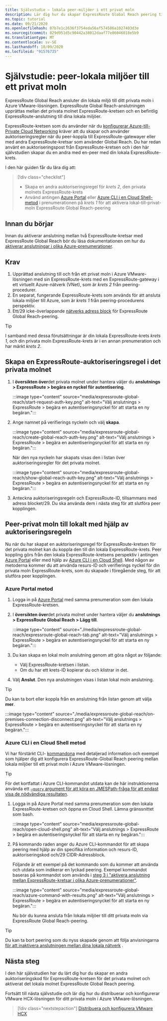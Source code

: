 ```yaml
---
title: Självstudie – lokala peer-miljöer i ett privat moln
description: Lär dig hur du skapar ExpressRoute Global Reach peering till ett privat moln i en Azure VMware-lösning.
ms.topic: tutorial
ms.date: 09/21/2020
ms.openlocfilehash: 07b7e1c2636f3754eda56af574586a1027403d3e
ms.sourcegitcommit: 829d951d5c90442a38012daaf77e86046018e5b9
ms.translationtype: MT
ms.contentlocale: sv-SE
ms.lasthandoff: 10/09/2020
ms.locfileid: "91576735"
---
```

# <a name="tutorial-peer-on-premises-environments-to-a-private-cloud"></a>Självstudie: peer-lokala miljöer till ett privat moln

ExpressRoute Global Reach ansluter din lokala miljö till ditt privata moln i Azure VMware-lösningen. ExpressRoute Global Reach-anslutningen upprättas mellan det privata molnet ExpressRoute-kretsen och en befintlig ExpressRoute-anslutning till dina lokala miljöer. 

ExpressRoute-kretsen som du använder när du [konfigurerar Azure-till-Private Cloud Networking](tutorial-configure-networking.md) kräver att du skapar och använder auktoriseringsregler när du peer-koppla till ExpressRoute-gatewayer eller med andra ExpressRoute-kretsar som använder Global Reach. Du har redan använt en auktoriseringspost från ExpressRoute-kretsen och i den här självstudien skapar du en andra med en-peer med din lokala ExpressRoute-krets.

I den här guiden får du lära dig att:

> [!div class="checklist"]
> * Skapa en andra auktoriseringsregel för _krets 2_, den privata molnets ExpressRoute-krets
> * Använd antingen [Azure Portal](#azure-portal-method) eller [Azure CLI i en Cloud Shell-metod](#azure-cli-in-a-cloud-shell-method) i prenumerationen på _krets 1_ för att aktivera lokal-till-privat-moln ExpressRoute Global Reach-peering


## <a name="before-you-begin"></a>Innan du börjar

Innan du aktiverar anslutning mellan två ExpressRoute-kretsar med ExpressRoute Global Reach bör du läsa dokumentationen om hur du [aktiverar anslutningar i olika Azure-prenumerationer](../expressroute/expressroute-howto-set-global-reach-cli.md#enable-connectivity-between-expressroute-circuits-in-different-azure-subscriptions).  


## <a name="prerequisites"></a>Krav

1. Upprättad anslutning till och från ett privat moln i Azure VMware-lösningen med sin ExpressRoute-krets med en ExpressRoute-gateway i ett virtuellt Azure-nätverk (VNet), som är _krets 2_ från peering-procedurer.  
1. En separat, fungerande ExpressRoute-krets som används för att ansluta lokala miljöer till Azure, som är _krets 1_ från peering-procedurens perspektiv.
1. Ett/29 icke-överlappande [nätverks adress block](../expressroute/expressroute-routing.md#ip-addresses-used-for-peerings) för ExpressRoute Global Reach-peering.

> [!TIP]
> I samband med dessa förutsättningar är din lokala ExpressRoute-krets _krets 1_, och din privata moln ExpressRoute-krets är i en annan prenumeration och har märkt _krets 2_. 


## <a name="create-an-expressroute-authorization-key-in-the-private-cloud"></a>Skapa en ExpressRoute-auktoriseringsregel i det privata molnet

1. I **översikten över**det privata molnet under hantera väljer du **anslutnings > ExpressRoute > begära en nyckel för autentisering**.

   :::image type="content" source="media/expressroute-global-reach/start-request-auth-key.png" alt-text="Välj anslutnings > ExpressRoute > begära en autentiseringsnyckel för att starta en ny begäran.":::

2. Ange namnet på verifierings nyckeln och välj **skapa**. 

   :::image type="content" source="media/expressroute-global-reach/create-global-reach-auth-key.png" alt-text="Välj anslutnings > ExpressRoute > begära en autentiseringsnyckel för att starta en ny begäran.":::

   När den nya nyckeln har skapats visas den i listan över auktoriseringsregler för det privata molnet. 

   :::image type="content" source="media/expressroute-global-reach/show-global-reach-auth-key.png" alt-text="Välj anslutnings > ExpressRoute > begära en autentiseringsnyckel för att starta en ny begäran.":::

3. Anteckna auktoriseringsregeln och ExpressRoute-ID, tillsammans med adress blocket/29. Du ska använda dem i nästa steg för att slutföra peer kopplingen. 

## <a name="peer-private-cloud-to-on-premises-using-authorization-key"></a>Peer-privat moln till lokalt med hjälp av auktoriseringsregeln

Nu när du har skapat en auktoriseringsregel för ExpressRoute-kretsen för det privata molnet kan du koppla den till din lokala ExpressRoute-krets.  Peer koppling görs från den lokala ExpressRoute-kretsens perspektiv i antingen [Azure Portal](#azure-portal-method) eller med hjälp av [Azure CLI i en Cloud Shell](#azure-cli-in-a-cloud-shell-method). Med någon av metoderna kommer du att använda resurs-ID och verifierings nyckel för din privata moln ExpressRoute-krets, som du skapade i föregående steg, för att slutföra peer kopplingen.

### <a name="azure-portal-method"></a>Azure Portal metod

1. Logga in på [Azure Portal](https://portal.azure.com) med samma prenumeration som den lokala ExpressRoute-kretsen.

1. I **översikten över**det privata molnet under hantera väljer du **anslutnings > ExpressRoute Global Reach > Lägg till**.

   :::image type="content" source="./media/expressroute-global-reach/expressroute-global-reach-tab.png" alt-text="Välj anslutnings > ExpressRoute > begära en autentiseringsnyckel för att starta en ny begäran.":::

1. Du kan skapa en lokal moln anslutning genom att göra något av följande:

   - Välj ExpressRoute-kretsen i listan.
   - Om du har ett krets-ID kopierar du och klistrar in det.

1. Välj **Anslut**. Den nya anslutningen visas i listan lokal moln anslutning.  

>[!TIP]
>Du kan ta bort eller koppla från en anslutning från listan genom att välja **mer**.  
>
> :::image type="content" source="./media/expressroute-global-reach/on-premises-connection-disconnect.png" alt-text="Välj anslutnings > ExpressRoute > begära en autentiseringsnyckel för att starta en ny begäran.":::

### <a name="azure-cli-in-a-cloud-shell-method"></a>Azure CLI i en Cloud Shell metod

Vi har förstärkt CLI- [kommandona](../expressroute/expressroute-howto-set-global-reach-cli.md) med detaljerad information och exempel som hjälper dig att konfigurera ExpressRoute-Global Reach peering mellan lokala miljöer till ett privat moln i Azure VMware-lösningen.  

> [!TIP]  
> För det kortfattat i Azure CLI-kommandot utdata kan de här instruktionerna använda ett [ `–query` argument för att köra en JMESPath-fråga för att endast visa de nödvändiga resultaten](https://docs.microsoft.com/cli/azure/query-azure-cli).


1. Logga in på Azure Portal med samma prenumeration som den lokala ExpressRoute-kretsen och öppna en Cloud Shell. Lämna gränssnittet som bash.
 
   :::image type="content" source="media/expressroute-global-reach/open-cloud-shell.png" alt-text="Välj anslutnings > ExpressRoute > begära en autentiseringsnyckel för att starta en ny begäran.":::
 
2. På kommando raden anger du Azure CLI-kommandot för att skapa peering med hjälp av din specifika information och resurs-ID, auktoriseringskod och/29 CIDR-Adressblock. 

   Följande är ett exempel på det kommando som du kommer att använda och utdata som indikerar en lyckad peering. Exempel kommandot baseras på kommandot som används i [steg 3 i "aktivera anslutning mellan ExpressRoute-kretsar i olika Azure-prenumerationer"](../expressroute/expressroute-howto-set-global-reach-cli.md#enable-connectivity-between-expressroute-circuits-in-different-azure-subscriptions).

   :::image type="content" source="media/expressroute-global-reach/azure-command-with-results.png" alt-text="Välj anslutnings > ExpressRoute > begära en autentiseringsnyckel för att starta en ny begäran.":::
 
   Nu bör du kunna ansluta från lokala miljöer till ditt privata moln via ExpressRoute Global Reach-peering.

> [!TIP]
> Du kan ta bort peering som du nyss skapade genom att följa anvisningarna [för att inaktivera anslutningen mellan dina lokala nätverk](../expressroute/expressroute-howto-set-global-reach-cli.md#disable-connectivity-between-your-on-premises-networks) .


## <a name="next-steps"></a>Nästa steg

I den här självstudien har du lärt dig hur du skapar en andra auktoriseringskod för ExpressRoute-kretsen för det privata molnet och aktiverat det lokala molnet ExpressRoute Global Reach peering. 

Fortsätt till nästa självstudie och lär dig hur du distribuerar och konfigurerar VMware HCX-lösningen för ditt privata moln i Azure VMware-lösningen.

> [!div class="nextstepaction"]
> [Distribuera och konfigurera VMware HCX](tutorial-deploy-vmware-hcx.md)


<!-- LINKS - external-->

<!-- LINKS - internal -->

